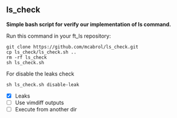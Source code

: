 ## ls_check
**Simple bash script for verify our implementation of ls command.**

Run this command in your ft_ls repository:
```
git clone https://github.com/mcabrol/ls_check.git
cp ls_check/ls_check.sh ..
rm -rf ls_check
sh ls_check.sh
```

For disable the leaks check
```
sh ls_check.sh disable-leak
```


- [x] Leaks
- [ ] Use vimdiff outputs
- [ ] Execute from another dir
